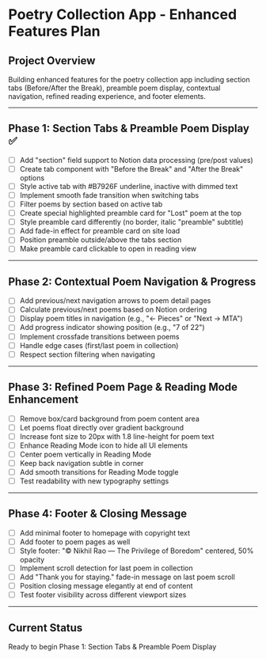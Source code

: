 # Poetry Collection App - Enhanced Features Plan

## Project Overview
Building enhanced features for the poetry collection app including section tabs (Before/After the Break), preamble poem display, contextual navigation, refined reading experience, and footer elements.

---

## Phase 1: Section Tabs & Preamble Poem Display ✅
- [ ] Add "section" field support to Notion data processing (pre/post values)
- [ ] Create tab component with "Before the Break" and "After the Break" options
- [ ] Style active tab with #B7926F underline, inactive with dimmed text
- [ ] Implement smooth fade transition when switching tabs
- [ ] Filter poems by section based on active tab
- [ ] Create special highlighted preamble card for "Lost" poem at the top
- [ ] Style preamble card differently (no border, italic "preamble" subtitle)
- [ ] Add fade-in effect for preamble card on site load
- [ ] Position preamble outside/above the tabs section
- [ ] Make preamble card clickable to open in reading view

---

## Phase 2: Contextual Poem Navigation & Progress
- [ ] Add previous/next navigation arrows to poem detail pages
- [ ] Calculate previous/next poems based on Notion ordering
- [ ] Display poem titles in navigation (e.g., "← Pieces" or "Next → MTA")
- [ ] Add progress indicator showing position (e.g., "7 of 22")
- [ ] Implement crossfade transitions between poems
- [ ] Handle edge cases (first/last poem in collection)
- [ ] Respect section filtering when navigating

---

## Phase 3: Refined Poem Page & Reading Mode Enhancement
- [ ] Remove box/card background from poem content area
- [ ] Let poems float directly over gradient background
- [ ] Increase font size to 20px with 1.8 line-height for poem text
- [ ] Enhance Reading Mode icon to hide all UI elements
- [ ] Center poem vertically in Reading Mode
- [ ] Keep back navigation subtle in corner
- [ ] Add smooth transitions for Reading Mode toggle
- [ ] Test readability with new typography settings

---

## Phase 4: Footer & Closing Message
- [ ] Add minimal footer to homepage with copyright text
- [ ] Add footer to poem pages as well
- [ ] Style footer: "© Nikhil Rao — The Privilege of Boredom" centered, 50% opacity
- [ ] Implement scroll detection for last poem in collection
- [ ] Add "Thank you for staying." fade-in message on last poem scroll
- [ ] Position closing message elegantly at end of content
- [ ] Test footer visibility across different viewport sizes

---

## Current Status
Ready to begin Phase 1: Section Tabs & Preamble Poem Display